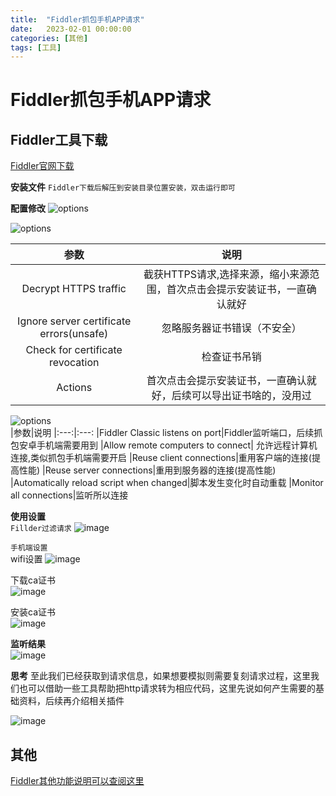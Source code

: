 ```yaml
---
title:  "Fiddler抓包手机APP请求"
date:   2023-02-01 00:00:00
categories: [其他]
tags: [工具]
---
```


# Fiddler抓包手机APP请求
## Fiddler工具下载  
[Fiddler官网下载](https://www.telerik.com/fiddler)  

**安装文件**
`Fiddler下载后解压到安装目录位置安装，双击运行即可`

**配置修改**
![options](../../images/blog/20230208/微信图片_20230208161916.png)  

![options](../../images/blog/20230208/微信截图_20230208162339.png)  

|参数|说明
|:---:|:---:
|Decrypt HTTPS traffic|截获HTTPS请求,选择来源，缩小来源范围，首次点击会提示安装证书，一直确认就好
|Ignore server certificate errors(unsafe)| 忽略服务器证书错误（不安全）
|Check for certificate revocation|检查证书吊销
|Actions|首次点击会提示安装证书，一直确认就好，后续可以导出证书啥的，没用过
  
![options](../../images/blog/20230208/微信截图_20230208163741.png)  
|参数|说明
|:---:|:---:
|Fiddler Classic listens on port|Fiddler监听端口，后续抓包安卓手机端需要用到
|Allow remote computers to connect| 允许远程计算机连接,类似抓包手机端需要开启
|Reuse client connections|重用客户端的连接(提高性能)
|Reuse server connections|重用到服务器的连接(提高性能)
|Automatically reload script when changed|脚本发生变化时自动重载
|Monitor all connections|监听所以连接  

**使用设置**  
`Fillder过滤请求`
![image](../../images/blog/20230208/微信截图_20230208165200.png)  

`手机端设置`  
wifi设置
![image](../../images/blog/20230208/微信截图_20230208170834.png) 

下载ca证书  
![image](../../images/blog/20230208/微信截图_20230208170944.png)  

安装ca证书  
![image](../../images/blog/20230208/微信截图_20230208171029.png)  


**监听结果**  
![image](../../images/blog/20230208/微信截图_20230208165414.png)  

**思考**
至此我们已经获取到请求信息，如果想要模拟则需要复刻请求过程，这里我们也可以借助一些工具帮助把http请求转为相应代码，这里先说如何产生需要的基础资料，后续再介绍相关插件  

![image](../../images/blog/20230208/微信图片_20230208170502.png)  


## 其他
[Fiddler其他功能说明可以查阅这里](https://blog.51cto.com/u_15403315/4288888)  

